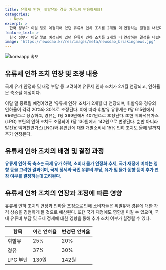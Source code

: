 ```yaml
---
title: 유류세 인하, 휘발유와 경유 가격↓에 반응하세요!
categories:
  - News
excerpt: >
  한국 정부가 이달 말로 예정되어 있던 유류세 인하 조치를 2개월 더 연장하는 결정을 내렸다. 이에 따라 휘발유와 경유의 유류세 인하율이 각각 축소되며, 이에 따라 유류세가 다시 상승할 것으로 예상된다. 이러한 조치는 최근의 국제 유가 하락과 소비자 물가 안정화 추세, 국가 재정 상황 등을 고려한 결과로, 추가 연장 여부는 추후 결정될 것으로 보인다.
feature_text: >
  한국 정부가 이달 말로 예정되어 있던 유류세 인하 조치를 2개월 더 연장하는 결정을 내렸다. 이에 따라 휘발유와 경유의 유류세 인하율이 각각 축소되며, 이에 따라 유류세가 다시 상승할 것으로 예상된다. 이러한 조치는 최근의 국제 유가 하락과 소비자 물가 안정화 추세, 국가 재정 상황 등을 고려한 결과로, 추가 연장 여부는 추후 결정될 것으로 보인다.
image: 'https://newsdao.kr/res/images/meta/newsdao_breakingnews.jpg'
---
```


<p><img src="https://newsdao.kr/res/images/meta/newsdao_breakingnews.jpg" alt="koreaapp 속보" /></p>

<h2 data-ke-size="size26">유류세 인하 조치 연장 및 조정 내용</h2>

<p>국제 유가 안정화 및 재정 부담 등 고려하여 유류세 인하 조치가 2개월 연장되고, 인하율은 축소될 예정이다.</p>

<p data-ke-size="size16">이달 말 종료될 예정이었던 ‘유류세 인하’ 조치가 2개월 더 연장되며, 휘발유와 경유의 인하율이 각각 20%와 30%로 조정된다. 이에 따라 휘발유 유류세는 ℓ당 615원에서 656원으로 상승하고, 경유는 ℓ당 369원에서 407원으로 조정된다. 또한 액화석유가스(LPG) 부탄의 인하 조치도 조정되어 ℓ당 130원에서 142원으로 변경된다. 뿐만 아니라 발전용 액화천연가스(LNG)와 유연탄에 대한 개별소비세 15% 인하 조치도 올해 말까지 추가 연장된다.</p>

<h2 data-ke-size="size26">유류세 인하 조치의 배경 및 결정 과정</h2>

<p><b><span style="color: #1a5490;">유류세 인하 폭 축소는 국제 유가 하락, 소비자 물가 안정화 추세, 국가 재정에 미치는 영향 등을 고려한 결과이며, 국제 정세와 국민 유류비 부담, 유가 및 물가 동향 등이 추가 연장 여부를 결정하는데 고려된다.</span></b></p>

<h2 data-ke-size="size26">유류세 인하 조치의 연장과 조정에 따른 영향</h2>

<p data-ke-size="size16">유류세 인하 조치의 연장과 인하율 조정으로 인해 소비자들은 휘발유와 경유에 대한 가격 상승을 경험하게 될 것으로 예상된다. 또한 국가 재정에도 영향을 미칠 수 있으며, 국내 유류비 부담 및 국제 정세에 대한 영향을 통해 추가 조치 여부가 결정될 수 있다.</p>

<table>
    <thead>
        <tr>
            <th>항목</th>
            <th>이전 인하율</th>
            <th>변경된 인하율</th>
        </tr>
    </thead>
    <tbody>
        <tr>
            <td>휘발유</td>
            <td>25%</td>
            <td>20%</td>
        </tr>
        <tr>
            <td>경유</td>
            <td>37%</td>
            <td>30%</td>
        </tr>
        <tr>
            <td>LPG 부탄</td>
            <td>130원</td>
            <td>142원</td>
        </tr>
    </tbody>
</table>

<p data-ke-size="size16">&nbsp;</p>

